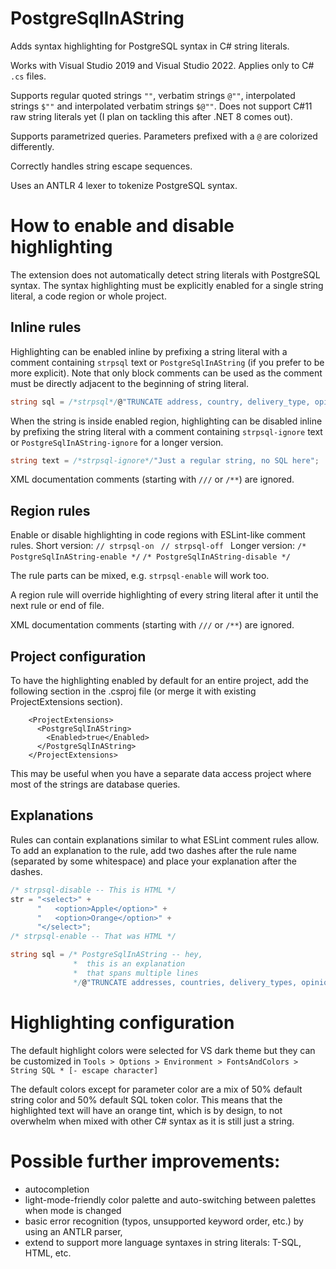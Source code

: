 ﻿# PostgreSqlInAString

Adds syntax highlighting for PostgreSQL syntax in C# string literals.

Works with Visual Studio 2019 and Visual Studio 2022. Applies only to C# `.cs` files.

Supports regular quoted strings `""`, verbatim strings `@""`, interpolated strings `$""` and interpolated verbatim strings `$@""`. Does not support C#11 raw string literals yet (I plan on tackling this after .NET 8 comes out).

Supports parametrized queries. Parameters prefixed with a `@` are colorized differently.

Correctly handles string escape sequences.

Uses an ANTLR 4 lexer to tokenize PostgreSQL syntax.


# How to enable and disable highlighting

The extension does not automatically detect string literals with PostgreSQL syntax. The syntax highlighting must be explicitly enabled for a single string literal, a code region or whole project.

## Inline rules

Highlighting can be enabled inline by prefixing a string literal with a comment containing `strpsql` text or `PostgreSqlInAString` (if you prefer to be more explicit). Note that only block comments can be used as the comment must be directly adjacent to the beginning of string literal.
```C#
string sql = /*strpsql*/@"TRUNCATE address, country, delivery_type, opinion, order_product, order, payment_type, product RESTART IDENTITY;";
```
When the string is inside enabled region, highlighting can be disabled inline by prefixing the string literal with a comment containing `strpsql-ignore` text or `PostgreSqlInAString-ignore` for a longer version.
```C#
string text = /*strpsql-ignore*/"Just a regular string, no SQL here";
```

XML documentation comments (starting with `///` or `/**`) are ignored.

## Region rules

Enable or disable highlighting in code regions with ESLint-like comment rules.
Short version:
`// strpsql-on `
`// strpsql-off `
Longer version:
`/* PostgreSqlInAString-enable */`
`/* PostgreSqlInAString-disable */`

The rule parts can be mixed, e.g. `strpsql-enable` will work too.

A region rule will override highlighting of every string literal after it until the next rule or end of file.

XML documentation comments (starting with `///` or `/**`) are ignored.

## Project configuration

To have the highlighting enabled by default for an entire project, add the following section in the .csproj file (or merge it with existing ProjectExtensions section).
```
	<ProjectExtensions>
	  <PostgreSqlInAString>
		<Enabled>true</Enabled>
	  </PostgreSqlInAString>
	</ProjectExtensions>
```

This may be useful when you have a separate data access project where most of the strings are database queries.

## Explanations
Rules can contain explanations similar to what ESLint comment rules allow. To add an explanation to the rule, add two dashes after the rule name (separated by some whitespace) and place your explanation after the dashes.

``` C#
/* strpsql-disable -- This is HTML */
str = "<select>" +
	  "   <option>Apple</option>" +
	  "   <option>Orange</option>" +
	  "</select>";
/* strpsql-enable -- That was HTML */
```

```C#
string sql = /* PostgreSqlInAString -- hey, 
			  *	 this is an explanation
			  *	 that spans multiple lines
			  */@"TRUNCATE addresses, countries, delivery_types, opinions, order_products, orders, payment_types, products RESTART IDENTITY;";
```


# Highlighting configuration

The default highlight colors were selected for VS dark theme but they can be customized in `Tools > Options > Environment > FontsAndColors > String SQL * [- escape character]`
<screenshot of configuration items>

The default colors except for parameter color are a mix of 50% default string color and 50% default SQL token color. This means that the highlighted text will have an orange tint, which is by design, to not overwhelm when mixed with other C# syntax as it is still just a string.


# Possible further improvements: 
- autocompletion
- light-mode-friendly color palette and auto-switching between palettes when mode is changed
- basic error recognition (typos, unsupported keyword order, etc.) by using an ANTLR parser,
- extend to support more language syntaxes in string literals: T-SQL, HTML, etc.